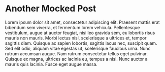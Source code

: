 Another Mocked Post
==========

Lorem ipsum dolor sit amet, consectetur adipiscing elit. Praesent mattis erat bibendum sem viverra, et fermentum lorem vehicula. Pellentesque vestibulum, augue at auctor feugiat, nisi leo gravida sem, eu lobortis risus mauris non mauris. Morbi lectus nisl, scelerisque a ultrices et, tempor sagittis diam. Quisque ac sapien lobortis, sagittis lacus nec, suscipit quam. Sed elit odio, aliquam vitae egestas ut, scelerisque faucibus urna. Nunc rutrum accumsan augue. Nam rutrum consectetur tellus eget pulvinar. Quisque ex magna, ultrices ac lacinia eu, tempus a nisi. Nunc auctor a mauris quis lacinia. Fusce eget augue massa.
